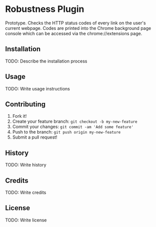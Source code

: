 # Robustness Plugin

Prototype. Checks the HTTP status codes of every link on the user's current webpage. Codes are printed into the Chrome background page console which can be accessed via the chrome://extensions page. 

## Installation

TODO: Describe the installation process

## Usage

TODO: Write usage instructions

## Contributing

1. Fork it!
2. Create your feature branch: `git checkout -b my-new-feature`
3. Commit your changes: `git commit -am 'Add some feature'`
4. Push to the branch: `git push origin my-new-feature`
5. Submit a pull request!

## History

TODO: Write history

## Credits

TODO: Write credits

## License

TODO: Write license
